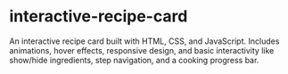 # interactive-recipe-card
An interactive recipe card built with HTML, CSS, and JavaScript.  Includes animations, hover effects, responsive design, and basic interactivity  like show/hide ingredients, step navigation, and a cooking progress bar.
